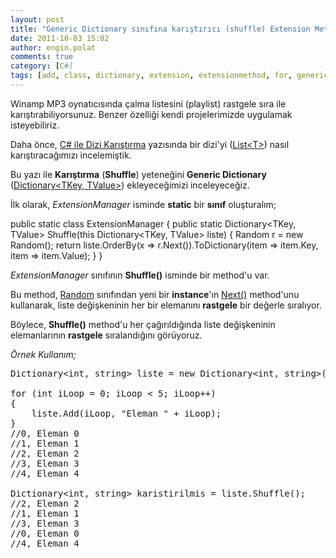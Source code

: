 ```yaml
---
layout: post
title: "Generic Dictionary sınıfına karıştırıcı (shuffle) Extension Method yazalım"
date: 2011-10-03 15:02
author: engin.polat
comments: true
category: [C#]
tags: [add, class, dictionary, extension, extensionmethod, for, generic, int, karıştır, karıştırma, list, next, orderby, random, shuffle, static, string, todictionary]
---
```

Winamp MP3 oynatıcısında çalma listesini (playlist) rastgele sıra ile karıştırabiliyorsunuz. Benzer özelliği kendi projelerimizde uygulamak isteyebiliriz.

Daha önce, <a href="http://www.enginpolat.com/csharp-ile-dizi-karistirma/" title="C# ile Dizi Karıştırma" target="_blank">C# ile Dizi Karıştırma</a> yazısında bir dizi'yi (<a href="http://msdn.microsoft.com/en-us/library/6sh2ey19.aspx" title="Listt&lt;T&gt; Generic Class" target="_blank">List&lt;T&gt;</a>) nasıl karıştıracağımızı incelemiştik.

Bu yazı ile **Karıştırma** (**Shuffle**) yeteneğini **Generic Dictionary** (<a href="http://msdn.microsoft.com/en-us/library/xfhwa508.aspx" title="Dictionary&lt;TKey, TValue&gt; Generic Dictionary" target="_blank">Dictionary&lt;TKey, TValue&gt;</a>) ekleyeceğimizi inceleyeceğiz.

İlk olarak, *ExtensionManager* isminde **static** bir **sınıf** oluşturalım;



public static class ExtensionManager
{
    public static Dictionary&lt;TKey, TValue&gt; Shuffle(this Dictionary&lt;TKey, TValue&gt; liste)
    {
        Random r = new Random();
        return liste.OrderBy(x => r.Next()).ToDictionary(item => item.Key, item => item.Value);
    }
}</pre>

*ExtensionManager* sınıfının **Shuffle()** isminde bir method'u var.

Bu method, <a href="http://msdn.microsoft.com/library/system.random" title="Random Sınıfı" target="_blank">Random</a> sınıfından yeni bir **instance**'ın <a href="http://msdn.microsoft.com/library/system.random.next" title="Random Sınıfının Next Methodu" target="_blank">Next()</a> method'unu kullanarak, liste değişkeninin her bir elemanını **rastgele** bir değerle sıralıyor.

Böylece, **Shuffle()** method'u her çağırıldığında liste değişkeninin elemanlarının **rastgele** sıralandığını görüyoruz.

*Örnek Kullanım;*

<pre class="brush:csharp">Dictionary&lt;int, string&gt; liste = new Dictionary&lt;int, string&gt;();

for (int iLoop = 0; iLoop &lt; 5; iLoop++)
{
    liste.Add(iLoop, "Eleman " + iLoop);
}
//0, Eleman 0
//1, Eleman 1
//2, Eleman 2
//3, Eleman 3
//4, Eleman 4

Dictionary&lt;int, string&gt; karistirilmis = liste.Shuffle();
//2, Eleman 2
//1, Eleman 1
//3, Eleman 3
//0, Eleman 0
//4, Eleman 4


